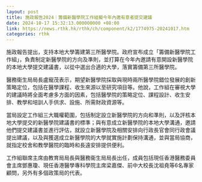 ```yaml
---
layout: post
title: 施政報告2024｜籌備新醫學院工作組擬今年內邀有意者提交建議
date: 2024-10-17 15:32:13.000000000 +08:00
link: https://news.rthk.hk/rthk/ch/component/k2/1774975-20241017.htm
categories: rthk
---
```


施政報告提出，支持本地大學籌建第三所醫學院。政府宣布成立「籌備新醫學院工作組」，負責制定新醫學院的方向及準則，並打算在今年內邀請有意開設新醫學院的本地大學提交建議書，以從中選出合適的大學，落實籌備第三所醫學院。

醫務衞生局局長盧寵茂表示，期望新醫學院採取與現時兩所醫學院錯位發展的創新策略定位，包括在醫學課程、收生來源以至研究項目等。他說，工作組在審視大學的建議時將全面考慮多方面的因素，包括醫學院的策略定位、課程設計、收生安排、教學和培訓人手供求、設施、所需財政資源等。

當局設定工作組三大職權範圍，包括制定設立新醫學院的方向和準則，以及評核本地大學提交的新醫學院建議書的標準；與有意成立新醫學院的本地大學溝通，邀請他們提交建議書並進行評估，就設立新醫學院及相關安排向行政長官會同行政會議提出建議，以及與獲選成立新醫學院的大學就實施計劃保持溝通，並與當局協商，就指定校舍和教學醫院的臨時和長遠安排提供便利。

工作組聯席主席由教育局局長與醫務衞生局局長出任，成員包括現任香港醫務委員會主席鄧惠瓊、現任香港醫學專科學院主席梁嘉傑、前中大校長沈祖堯等6名專家顧問，另外有多個政策局的代表。
